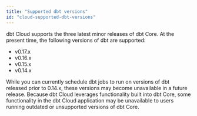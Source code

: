 ```yaml
---
title: "Supported dbt versions"
id: "cloud-supported-dbt-versions"
---
```


dbt Cloud supports the three latest minor releases of dbt Core. At the present time, the following versions of dbt are supported:
 - v0.17.x
 - v0.16.x
 - v0.15.x
 - v0.14.x

While you can currently schedule dbt jobs to run on versions of dbt released prior to 0.14.x, these versions may become unavailable in a future release. Because dbt Cloud leverages functionality built into dbt Core, some functionality in the dbt Cloud application may be unavailable to users running outdated or unsupported versions of dbt Core.
